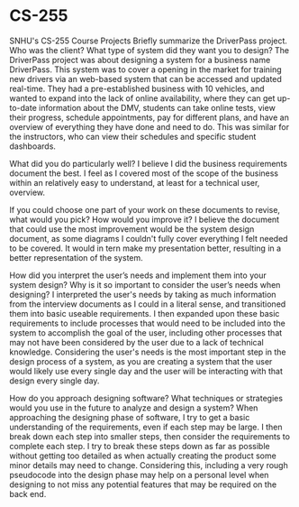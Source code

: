 # CS-255
SNHU's CS-255 Course Projects
Briefly summarize the DriverPass project. Who was the client? What type of system did they want you to design?
The DriverPass project was about designing a system for a business name DriverPass. This system was to cover a opening in the market for training new drivers via an web-based system that can be accessed and updated real-time. They had a pre-established business with 10 vehicles, and wanted to expand into the lack of online availability, where they can get up-to-date information about the DMV, students can take online tests, view their progress, schedule appointments, pay for different plans, and have an overview of everything they have done and need to do. This was similar for the instructors, who can view their schedules and specific student dashboards.

What did you do particularly well?
I believe I did the business requirements document the best. I feel as I covered most of the scope of the business within an relatively easy to understand, at least for a technical user, overview.

If you could choose one part of your work on these documents to revise, what would you pick? How would you improve it?
I believe the document that could use the most improvement would be the system design document, as some diagrams I couldn't fully cover everything I felt needed to be covered. It would in tern make my presentation better, resulting in a better representation of the system.

How did you interpret the user’s needs and implement them into your system design? Why is it so important to consider the user’s needs when designing?
I interpreted the user's needs by taking as much information from the interview documents as I could in a literal sense, and transitioned them into basic useable requirements. I then expanded upon these basic requirements to include processes that would need to be included into the system to accomplish the goal of the user, including other processes that may not have been considered by the user due to a lack of technical knowledge. Considering the user's needs is the most important step in the design process of a system, as you are creating a system that the user would likely use every single day and the user will be interacting with that design every single day.

How do you approach designing software? What techniques or strategies would you use in the future to analyze and design a system?
When approaching the designing phase of software, I try to get a basic understanding of the requirements, even if each step may be large. I then break down each step into smaller steps, then consider the requirements to complete each step. I try to break these steps down as far as possible without getting too detailed as when actually creating the product some minor details may need to change. Considering this, including a very rough pseudocode into the design phase may help on a personal level when designing to not miss any potential features that may be required on the back end.
